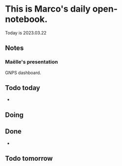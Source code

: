 # This is Marco's daily open-notebook.

Today is 2023.03.22


## Notes
### Maëlle's presentation
GNPS dashboard. 

## Todo today
* 

## Doing


## Done
* 


## Todo tomorrow
 
